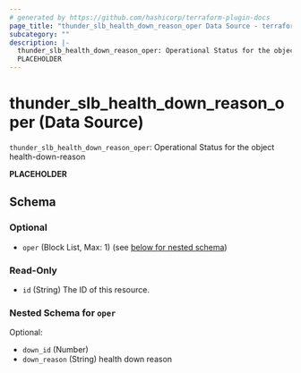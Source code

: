 ```yaml
---
# generated by https://github.com/hashicorp/terraform-plugin-docs
page_title: "thunder_slb_health_down_reason_oper Data Source - terraform-provider-thunder"
subcategory: ""
description: |-
  thunder_slb_health_down_reason_oper: Operational Status for the object health-down-reason
  PLACEHOLDER
---
```


# thunder_slb_health_down_reason_oper (Data Source)

`thunder_slb_health_down_reason_oper`: Operational Status for the object health-down-reason

__PLACEHOLDER__



<!-- schema generated by tfplugindocs -->
## Schema

### Optional

- `oper` (Block List, Max: 1) (see [below for nested schema](#nestedblock--oper))

### Read-Only

- `id` (String) The ID of this resource.

<a id="nestedblock--oper"></a>
### Nested Schema for `oper`

Optional:

- `down_id` (Number)
- `down_reason` (String) health down reason



